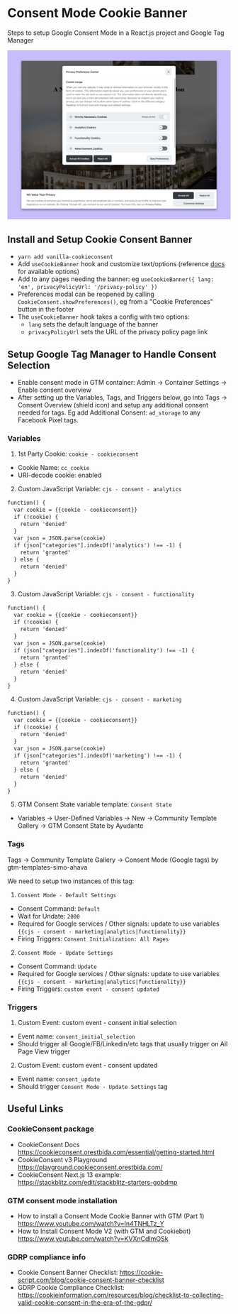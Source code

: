 # Consent Mode Cookie Banner

Steps to setup Google Consent Mode in a React.js project and Google Tag Manager

![cookie banner](./cookie-banner.png)

## Install and Setup Cookie Consent Banner

- `yarn add vanilla-cookieconsent`
- Add `useCookieBanner` hook and customize text/options (reference [docs](https://cookieconsent.orestbida.com/reference/api-reference.html) for available options)
- Add to any pages needing the banner: eg `useCookieBanner({ lang: 'en', privacyPolicyUrl: '/privacy-policy' })`
- Preferences modal can be reopened by calling `CookieConsent.showPreferences()`, eg from a "Cookie Preferences" button in the footer
- The `useCookieBanner` hook takes a config with two options:
  - `lang` sets the default language of the banner
  - `privacyPolicyUrl` sets the URL of the privacy policy page link

## Setup Google Tag Manager to Handle Consent Selection

- Enable consent mode in GTM container: Admin -> Container Settings -> Enable consent overview
- After setting up the Variables, Tags, and Triggers below, go into Tags -> Consent Overview (shield icon) and setup any additional consent needed for tags. Eg add Additional Consent: `ad_storage` to any Facebook Pixel tags.

### Variables

1. 1st Party Cookie: `cookie - cookieconsent`

- Cookie Name: `cc_cookie`
- URI-decode cookie: enabled

2. Custom JavaScript Variable: `cjs - consent - analytics`

```
function() {
  var cookie = {{cookie - cookieconsent}}
  if (!cookie) {
    return 'denied'
  }
  var json = JSON.parse(cookie)
  if (json["categories"].indexOf('analytics') !== -1) {
    return 'granted'
  } else {
    return 'denied'
  }
}
```

3. Custom JavaScript Variable: `cjs - consent - functionality`

```
function() {
  var cookie = {{cookie - cookieconsent}}
  if (!cookie) {
    return 'denied'
  }
  var json = JSON.parse(cookie)
  if (json["categories"].indexOf('functionality') !== -1) {
    return 'granted'
  } else {
    return 'denied'
  }
}
```

4. Custom JavaScript Variable: `cjs - consent - marketing`

```
function() {
  var cookie = {{cookie - cookieconsent}}
  if (!cookie) {
    return 'denied'
  }
  var json = JSON.parse(cookie)
  if (json["categories"].indexOf('marketing') !== -1) {
    return 'granted'
  } else {
    return 'denied'
  }
}
```

5. GTM Consent State variable template: `Consent State`

- Variables -> User-Defined Variables -> New -> Community Template Gallery -> GTM Consent State by Ayudante

### Tags

Tags -> Community Template Gallery -> Consent Mode (Google tags) by gtm-templates-simo-ahava

We need to setup two instances of this tag:

1. `Consent Mode - Default Settings`

- Consent Command: `Default`
- Wait for Undate: `2000`
- Required for Google services / Other signals: update to use variables `{{cjs - consent - marketing|analytics|functionality}}`
- Firing Triggers: `Consent Initialization: All Pages`

2. `Consent Mode - Update Settings`

- Consent Command: `Update`
- Required for Google services / Other signals: update to use variables `{{cjs - consent - marketing|analytics|functionality}}`
- Firing Triggers: `custom event - consent updated`

### Triggers

1. Custom Event: custom event - consent initial selection

- Event name: `consent_initial_selection`
- Should trigger all Google/FB/Linkedin/etc tags that usually trigger on All Page View trigger

2. Custom Event: custom event - consent updated

- Event name: `consent_update`
- Should trigger `Consent Mode - Update Settings` tag

## Useful Links

### CookieConsent package

- CookieConsent Docs https://cookieconsent.orestbida.com/essential/getting-started.html
- CookieConsent v3 Playground https://playground.cookieconsent.orestbida.com/
- CookieConsent Next.js 13 example: https://stackblitz.com/edit/stackblitz-starters-gobdmp

### GTM consent mode installation

- How to install a Consent Mode Cookie Banner with GTM (Part 1) https://www.youtube.com/watch?v=In4TNHLTz_Y
- How to Install Consent Mode V2 (with GTM and Cookiebot) https://www.youtube.com/watch?v=KVXnCdImOSk

### GDRP compliance info

- Cookie Consent Banner Checklist: https://cookie-script.com/blog/cookie-consent-banner-checklist
- GDRP Cookie Compliance Checklist: https://cookieinformation.com/resources/blog/checklist-to-collecting-valid-cookie-consent-in-the-era-of-the-gdpr/
